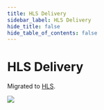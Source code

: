 ```yaml
---
title: HLS Delivery
sidebar_label: HLS Delivery
hide_title: false
hide_table_of_contents: false
---
```


# HLS Delivery

Migrated to [HLS](./hls.md).

![](https://ossrs.net/gif/v1/sls.gif?site=ossrs.io&path=/lts/doc/en/v6/delivery-hls)



